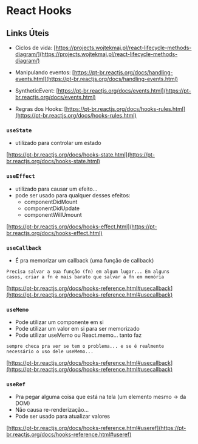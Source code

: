 # React Hooks

## Links Úteis
- Ciclos de vida: [https://projects.wojtekmaj.pl/react-lifecycle-methods-diagram/](https://projects.wojtekmaj.pl/react-lifecycle-methods-diagram/)

- Manipulando eventos: [https://pt-br.reactjs.org/docs/handling-events.html](https://pt-br.reactjs.org/docs/handling-events.html)

- SyntheticEvent: [https://pt-br.reactjs.org/docs/events.html](https://pt-br.reactjs.org/docs/events.html)

- Regras dos Hooks: [https://pt-br.reactjs.org/docs/hooks-rules.html](https://pt-br.reactjs.org/docs/hooks-rules.html)

### `useState`

- utilizado para controlar um estado

[https://pt-br.reactjs.org/docs/hooks-state.html](https://pt-br.reactjs.org/docs/hooks-state.html)

### `useEffect`

- utilizado para causar um efeito...
- pode ser usado para qualquer desses efeitos:
  - componentDidMount
  - componentDidUpdate
  - componentWillUmount

[https://pt-br.reactjs.org/docs/hooks-effect.html](https://pt-br.reactjs.org/docs/hooks-effect.html)

### `useCallback`

- É pra memorizar um callback (uma função de callback)

<code>Precisa salvar a sua função (fn) em algum lugar...
Em alguns casos, criar a fn é mais barato que salvar a fn em memória</code>

[https://pt-br.reactjs.org/docs/hooks-reference.html#usecallback](https://pt-br.reactjs.org/docs/hooks-reference.html#usecallback)

### `useMemo`

- Pode utilizar um componente em si
- Pode utilizar um valor em si para ser memorizado
- Pode utilizar useMemo ou React.memo... tanto faz

<code>sempre checa pra ver se tem o problema...
e se é realmente necessário o uso dele useMemo...</code>

[https://pt-br.reactjs.org/docs/hooks-reference.html#usecallback](https://pt-br.reactjs.org/docs/hooks-reference.html#usecallback)

### `useRef`

- Pra pegar alguma coisa que está na tela (um elemento mesmo -> da DOM)
- Não causa re-renderização...
- Pode ser usado para atualizar valores

[https://pt-br.reactjs.org/docs/hooks-reference.html#useref](https://pt-br.reactjs.org/docs/hooks-reference.html#useref)
